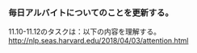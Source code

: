 ### 毎日アルバイトについてのことを更新する。

11.10-11.12のタスクは：以下の内容を理解する。
http://nlp.seas.harvard.edu/2018/04/03/attention.html
